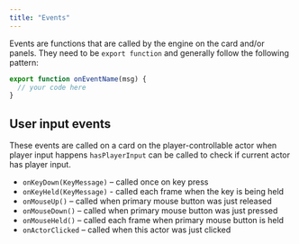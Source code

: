 ```yaml
---
title: "Events"
---
```


Events are functions that are called by the engine on the card and/or panels. 
They need to be `export function` and generally follow the following pattern:

```js
export function onEventName(msg) {
  // your code here
}
```

## User input events 
These events are called on a card on the player-controllable actor when player input happens
`hasPlayerInput` can be called to check if current actor has player input. 

* `onKeyDown(KeyMessage)` – called once on key press
* `onKeyHeld(KeyMessage)` - called each frame when the key is being held
* `onMouseUp()` – called when primary mouse button was just released
* `onMouseDown()` – called when primary mouse button was just pressed 
* `onMouseHeld()` – called each frame when primary mouse button is held
* `onActorClicked` – called when this actor was just clicked

